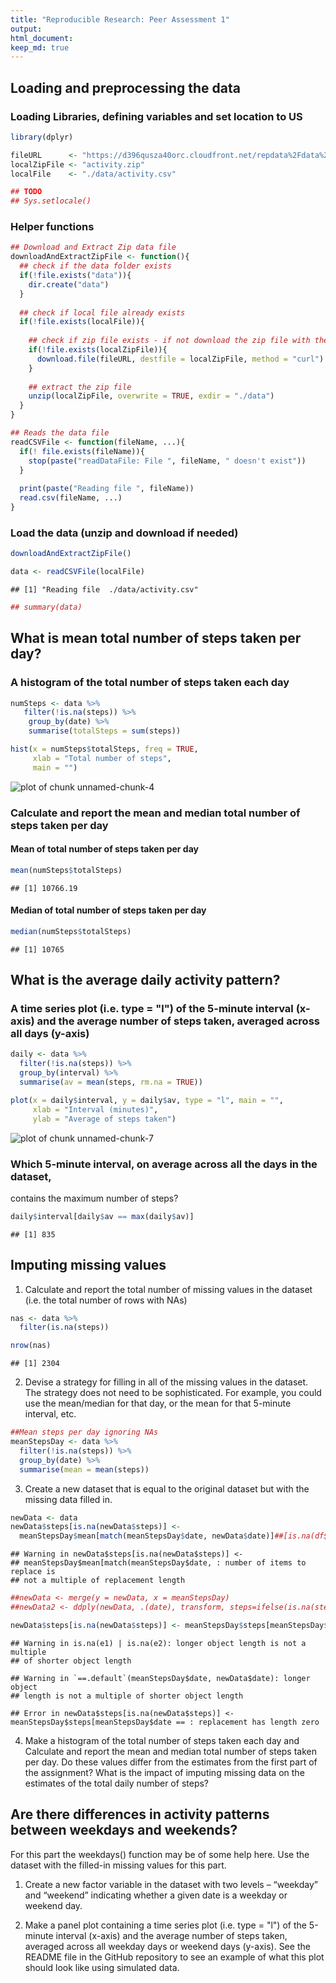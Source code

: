 ```yaml
---
title: "Reproducible Research: Peer Assessment 1"
output: 
html_document:
keep_md: true
---
```



## Loading and preprocessing the data

### Loading Libraries, defining variables and set location to US

```r
library(dplyr)

fileURL      <- "https://d396qusza40orc.cloudfront.net/repdata%2Fdata%2Factivity.zip"
localZipFile <- "activity.zip"
localFile    <- "./data/activity.csv"

## TODO
## Sys.setlocale()
```

### Helper functions

```r
## Download and Extract Zip data file
downloadAndExtractZipFile <- function(){
  ## check if the data folder exists
  if(!file.exists("data")){
    dir.create("data")
  }
  
  ## check if local file already exists
  if(!file.exists(localFile)){
    
    ## check if zip file exists - if not download the zip file with the data
    if(!file.exists(localZipFile)){
      download.file(fileURL, destfile = localZipFile, method = "curl")
    }
    
    ## extract the zip file
    unzip(localZipFile, overwrite = TRUE, exdir = "./data")
  }
}

## Reads the data file
readCSVFile <- function(fileName, ...){
  if(! file.exists(fileName)){
    stop(paste("readDataFile: File ", fileName, " doesn't exist"))
  }
  
  print(paste("Reading file ", fileName))
  read.csv(fileName, ...)
}
```

### Load the data (unzip and download if needed)

```r
downloadAndExtractZipFile()

data <- readCSVFile(localFile)
```

```
## [1] "Reading file  ./data/activity.csv"
```

```r
## summary(data)
```



## What is mean total number of steps taken per day?

### A histogram of the total number of steps taken each day

```r
numSteps <- data %>%
   filter(!is.na(steps)) %>%
    group_by(date) %>%
    summarise(totalSteps = sum(steps))

hist(x = numSteps$totalSteps, freq = TRUE,
     xlab = "Total number of steps",
     main = "")
```

![plot of chunk unnamed-chunk-4](figure/unnamed-chunk-4-1.png) 

### Calculate and report the mean and median total number of steps taken per day
#### Mean of total number of steps taken per day

```r
mean(numSteps$totalSteps)
```

```
## [1] 10766.19
```
#### Median of total number of steps taken per day

```r
median(numSteps$totalSteps)
```

```
## [1] 10765
```

## What is the average daily activity pattern?

### A time series plot (i.e. type = "l") of the 5-minute interval (x-axis) and the average number of steps taken, averaged across all days (y-axis)

```r
daily <- data %>%
  filter(!is.na(steps)) %>%
  group_by(interval) %>%
  summarise(av = mean(steps, rm.na = TRUE))

plot(x = daily$interval, y = daily$av, type = "l", main = "",
     xlab = "Interval (minutes)",
     ylab = "Average of steps taken")
```

![plot of chunk unnamed-chunk-7](figure/unnamed-chunk-7-1.png) 

### Which 5-minute interval, on average across all the days in the dataset, 
contains the maximum number of steps?

```r
daily$interval[daily$av == max(daily$av)]
```

```
## [1] 835
```

## Imputing missing values

1. Calculate and report the total number of missing values in the dataset (i.e. the total number of rows with NAs)

```r
nas <- data %>%
  filter(is.na(steps))

nrow(nas)
```

```
## [1] 2304
```


2. Devise a strategy for filling in all of the missing values in the dataset. The strategy does not need to be sophisticated. For example, you could use the mean/median for that day, or the mean for that 5-minute interval, etc.


```r
##Mean steps per day ignoring NAs
meanStepsDay <- data %>%
  filter(!is.na(steps)) %>%
  group_by(date) %>%
  summarise(mean = mean(steps))
```

3. Create a new dataset that is equal to the original dataset but with the missing data filled in.

```r
newData <- data
newData$steps[is.na(newData$steps)] <- 
  meanStepsDay$mean[match(meanStepsDay$date, newData$date)]##[is.na(df$value)]
```

```
## Warning in newData$steps[is.na(newData$steps)] <-
## meanStepsDay$mean[match(meanStepsDay$date, : number of items to replace is
## not a multiple of replacement length
```

```r
##newData <- merge(y = newData, x = meanStepsDay)
##newData2 <- ddply(newData, .(date), transform, steps=ifelse(is.na(steps), meanStepsDay$mean[meanStepsDay$date == date], steps))

newData$steps[is.na(newData$steps)] <- meanStepsDay$steps[meanStepsDay$date == newData$date]
```

```
## Warning in is.na(e1) | is.na(e2): longer object length is not a multiple
## of shorter object length
```

```
## Warning in `==.default`(meanStepsDay$date, newData$date): longer object
## length is not a multiple of shorter object length
```

```
## Error in newData$steps[is.na(newData$steps)] <- meanStepsDay$steps[meanStepsDay$date == : replacement has length zero
```
4. Make a histogram of the total number of steps taken each day and Calculate and report the mean and median total number of steps taken per day. Do these values differ from the estimates from the first part of the assignment? What is the impact of imputing missing data on the estimates of the total daily number of steps?


## Are there differences in activity patterns between weekdays and weekends?

For this part the weekdays() function may be of some help here. Use the dataset with the filled-in missing values for this part.

1. Create a new factor variable in the dataset with two levels – “weekday” and “weekend” indicating whether a given date is a weekday or weekend day.

2. Make a panel plot containing a time series plot (i.e. type = "l") of the 5-minute interval (x-axis) and the average number of steps taken, averaged across all weekday days or weekend days (y-axis). See the README file in the GitHub repository to see an example of what this plot should look like using simulated data.

